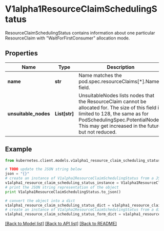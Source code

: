 # V1alpha1ResourceClaimSchedulingStatus

ResourceClaimSchedulingStatus contains information about one particular ResourceClaim with \"WaitForFirstConsumer\" allocation mode.

## Properties
Name | Type | Description | Notes
------------ | ------------- | ------------- | -------------
**name** | **str** | Name matches the pod.spec.resourceClaims[*].Name field. | [optional] 
**unsuitable_nodes** | **List[str]** | UnsuitableNodes lists nodes that the ResourceClaim cannot be allocated for.  The size of this field is limited to 128, the same as for PodSchedulingSpec.PotentialNodes. This may get increased in the future, but not reduced. | [optional] 

## Example

```python
from kubernetes.client.models.v1alpha1_resource_claim_scheduling_status import V1alpha1ResourceClaimSchedulingStatus

# TODO update the JSON string below
json = "{}"
# create an instance of V1alpha1ResourceClaimSchedulingStatus from a JSON string
v1alpha1_resource_claim_scheduling_status_instance = V1alpha1ResourceClaimSchedulingStatus.from_json(json)
# print the JSON string representation of the object
print V1alpha1ResourceClaimSchedulingStatus.to_json()

# convert the object into a dict
v1alpha1_resource_claim_scheduling_status_dict = v1alpha1_resource_claim_scheduling_status_instance.to_dict()
# create an instance of V1alpha1ResourceClaimSchedulingStatus from a dict
v1alpha1_resource_claim_scheduling_status_form_dict = v1alpha1_resource_claim_scheduling_status.from_dict(v1alpha1_resource_claim_scheduling_status_dict)
```
[[Back to Model list]](../README.md#documentation-for-models) [[Back to API list]](../README.md#documentation-for-api-endpoints) [[Back to README]](../README.md)


